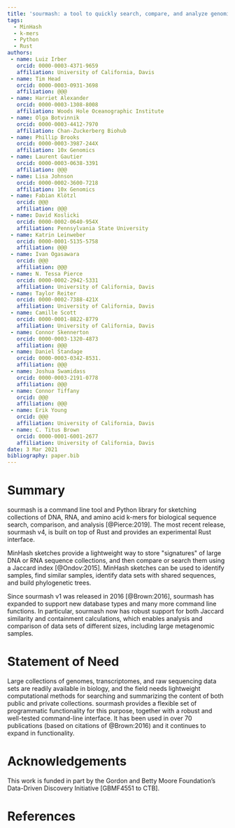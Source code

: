 ```yaml
---
title: 'sourmash: a tool to quickly search, compare, and analyze genomic and metagenomic data sets'
tags:
  - MinHash
  - k-mers
  - Python
  - Rust
authors:
 - name: Luiz Irber
   orcid: 0000-0003-4371-9659
   affiliation: University of California, Davis
 - name: Tim Head
   orcid: 0000-0003-0931-3698
   affiliation: @@@
 - name: Harriet Alexander
   orcid: 0000-0003-1308-8008
   affiliation: Woods Hole Oceanographic Institute
 - name: Olga Botvinnik
   orcid: 0000-0003-4412-7970
   affiliation: Chan-Zuckerberg Biohub
 - name: Phillip Brooks
   orcid: 0000-0003-3987-244X
   affiliation: 10x Genomics
 - name: Laurent Gautier
   orcid: 0000-0003-0638-3391
   affiliation: @@@
 - name: Lisa Johnson
   orcid: 0000-0002-3600-7218
   affiliation: 10x Genomics
 - name: Fabian Klötzl
   orcid: @@@
   affiliation: @@@
 - name: David Koslicki
   orcid: 0000-0002-0640-954X
   affiliation: Pennsylvania State University
 - name: Katrin Leinweber
   orcid: 0000-0001-5135-5758
   affiliation: @@@
 - name: Ivan Ogasawara
   orcid: @@@
   affiliation: @@@
 - name: N. Tessa Pierce
   orcid: 0000-0002-2942-5331
   affiliation: University of California, Davis
 - name: Taylor Reiter
   orcid: 0000-0002-7388-421X
   affiliation: University of California, Davis
 - name: Camille Scott
   orcid: 0000-0001-8822-8779
   affiliation: University of California, Davis
 - name: Connor Skennerton
   orcid: 0000-0003-1320-4873
   affiliation: @@@
 - name: Daniel Standage
   orcid: 0000-0003-0342-8531.
   affiliation: @@@
 - name: Joshua Swamidass
   orcid: 0000-0003-2191-0778
   affiliation: @@@
 - name: Connor Tiffany
   orcid: @@@
   affiliation: @@@
 - name: Erik Young
   orcid: @@@
   affiliation: University of California, Davis
 - name: C. Titus Brown
   orcid: 0000-0001-6001-2677
   affiliation: University of California, Davis
date: 3 Mar 2021
bibliography: paper.bib
---
```


# Summary

sourmash is a command line tool and Python library for sketching
collections of DNA, RNA, and amino acid k-mers for biological sequence
search, comparison, and analysis [@Pierce:2019]. The most recent
release, sourmash v4, is built on top of Rust and provides an
experimental Rust interface.

MinHash sketches provide a lightweight way to store "signatures" of
large DNA or RNA sequence collections, and then compare or search them
using a Jaccard index [@Ondov:2015].  MinHash sketches can be used
to identify samples, find similar samples, identify data sets with
shared sequences, and build phylogenetic trees.

Since sourmash v1 was released in 2016 [@Brown:2016], sourmash has expanded
to support new database types and many more command line functions.
In particular, sourmash now has robust support for both Jaccard similarity
and containment calculations, which enables analysis and comparison of data sets
of different sizes, including large metagenomic samples.

# Statement of Need

Large collections of genomes, transcriptomes, and raw sequencing data
sets are readily available in biology, and the field needs lightweight
computational methods for searching and summarizing the content of
both public and private collections. sourmash provides a flexible set
of programmatic functionality for this purpose, together with a robust
and well-tested command-line interface. It has been used in over 70
publications (based on citations of @Brown:2016) and it continues
to expand in functionality.

# Acknowledgements

This work is funded in part by the Gordon and Betty Moore Foundation’s
Data-Driven Discovery Initiative [GBMF4551 to CTB].

# References
